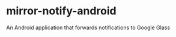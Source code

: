 mirror-notify-android
=====================

An Android application that forwards notifications to Google Glass
